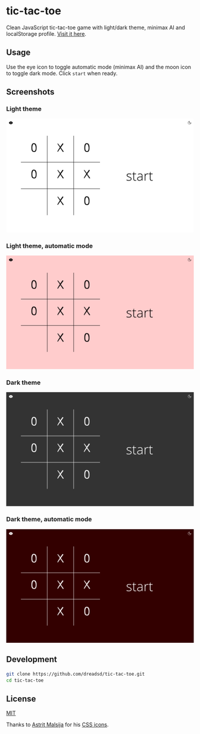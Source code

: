 # tic-tac-toe

Clean JavaScript tic-tac-toe game with light/dark theme, minimax AI and
localStorage profile. [Visit it here](https://dreadsd.github.io/tic-tac-toe/).

## Usage
Use the eye icon to toggle automatic mode (minimax AI) and the moon icon to
toggle dark mode. Click `start` when ready.

## Screenshots
### Light theme
![Normal light theme](images/light.png)
### Light theme, automatic mode
![Light theme with automatic mode](images/light-auto.png)
### Dark theme
![Normal dark theme](images/dark.png)
### Dark theme, automatic mode
![Dark theme with automatic mode](images/dark-auto.png)

## Development
```sh
git clone https://github.com/dreadsd/tic-tac-toe.git
cd tic-tac-toe
```
## License
[MIT](https://opensource.org/licenses/MIT)

Thanks to [Astrit Malsija](https://github.com/astrit) for his
[CSS icons](https://css.gg/).
